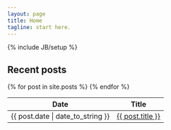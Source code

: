```yaml
---
layout: page
title: Home
tagline: start here.
---
```

{% include JB/setup %}

## Recent posts


<table class="pdfs table table-striped table-bordered">
	<thead>
		<tr><th>Date</th><th>Title</th></tr>
	</thead>
	<tbody>
  {% for post in site.posts %}
    <tr><td>{{ post.date | date_to_string }}</td><td><a href="{{ BASE_PATH }}{{ post.url }}">{{ post.title }}</a></td></tr>
  {% endfor %}
</tbody>
</table>


<!-- <ul class="posts">
  {% for post in site.posts %}
    <li><span>{{ post.date | date_to_string }}</span> &raquo; <a href="{{ BASE_PATH }}{{ post.url }}">{{ post.title }}</a></li>
  {% endfor %}
</ul> -->

